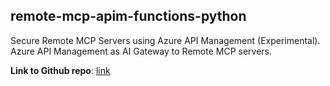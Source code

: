 ## remote-mcp-apim-functions-python

Secure Remote MCP Servers using Azure API Management (Experimental). Azure API Management as AI Gateway to Remote MCP servers.

**Link to Github repo**: [link](https://github.com/Azure-Samples/remote-mcp-apim-functions-python)